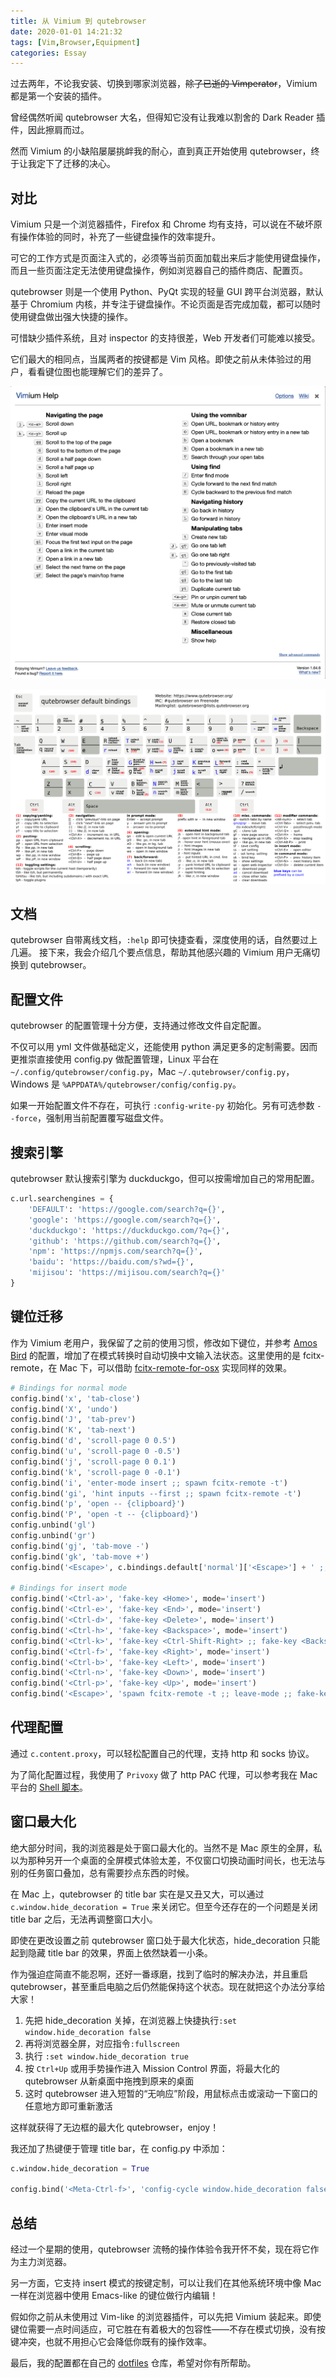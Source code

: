 ```yaml
---
title: 从 Vimium 到 qutebrowser
date: 2020-01-01 14:21:32
tags: [Vim,Browser,Equipment]
categories: Essay
---
```


过去两年，不论我安装、切换到哪家浏览器，~~除了已逝的 Vimperator~~，Vimium 都是第一个安装的插件。

曾经偶然听闻 qutebrowser 大名，但得知它没有让我难以割舍的 Dark Reader 插件，因此擦肩而过。

然而 Vimium 的小缺陷屡屡挑衅我的耐心，直到真正开始使用 qutebrowser，终于让我定下了迁移的决心。

<!--more-->

## 对比

Vimium 只是一个浏览器插件，Firefox 和 Chrome 均有支持，可以说在不破坏原有操作体验的同时，补充了一些键盘操作的效率提升。

可它的工作方式是页面注入式的，必须等当前页面加载出来后才能使用键盘操作，而且一些页面注定无法使用键盘操作，例如浏览器自己的插件商店、配置页。

qutebrowser 则是一个使用 Python、PyQt 实现的轻量 GUI 跨平台浏览器，默认基于 Chromium 内核，并专注于键盘操作。不论页面是否完成加载，都可以随时使用键盘做出强大快捷的操作。

可惜缺少插件系统，且对 inspector 的支持很差，Web 开发者们可能难以接受。

它们最大的相同点，当属两者的按键都是 Vim 风格。即使之前从未体验过的用户，看看键位图也能理解它们的差异了。

![vimium cheatsheet](/image/from-vimium-to-qutebrowser/vimium-cheatsheet.png)

![qutebrowser cheatsheet](/image/from-vimium-to-qutebrowser/qutebrowser-cheatsheet.png)

## 文档

qutebrowser 自带离线文档，`:help` 即可快捷查看，深度使用的话，自然要过上几遍。
接下来，我会介绍几个要点信息，帮助其他感兴趣的 Vimium 用户无痛切换到 qutebrowser。

## 配置文件

qutebrowser 的配置管理十分方便，支持通过修改文件自定配置。

不仅可以用 yml 文件做基础定义，还能使用 python 满足更多的定制需要。因而更推崇直接使用 config.py 做配置管理，Linux 平台在 `~/.config/qutebrowser/config.py`，Mac `~/.qutebrowser/config.py`， Windows 是 `%APPDATA%/qutebrowser/config/config.py`。

如果一开始配置文件不存在，可执行 `:config-write-py` 初始化。另有可选参数 `--force`，强制用当前配置覆写磁盘文件。

## 搜索引擎

qutebrowser 默认搜索引擎为 duckduckgo，但可以按需增加自己的常用配置。

```py
c.url.searchengines = {
    'DEFAULT': 'https://google.com/search?q={}',
    'google': 'https://google.com/search?q={}',
    'duckduckgo': 'https://duckduckgo.com/?q={}',
    'github': 'https://github.com/search?q={}',
    'npm': 'https://npmjs.com/search?q={}',
    'baidu': 'https://baidu.com/s?wd={}',
    'mijisou': 'https://mijisou.com/search?q={}'
}
```

## 键位迁移

作为 Vimium 老用户，我保留了之前的使用习惯，修改如下键位，并参考 [Amos Bird](https://github.com/amosbird/serverconfig) 的配置，增加了在模式转换时自动切换中文输入法状态。这里使用的是 fcitx-remote，在 Mac 下，可以借助 [fcitx-remote-for-osx](https://github.com/xcodebuild/fcitx-remote-for-osx) 实现同样的效果。

```py
# Bindings for normal mode
config.bind('x', 'tab-close')
config.bind('X', 'undo')
config.bind('J', 'tab-prev')
config.bind('K', 'tab-next')
config.bind('d', 'scroll-page 0 0.5')
config.bind('u', 'scroll-page 0 -0.5')
config.bind('j', 'scroll-page 0 0.1')
config.bind('k', 'scroll-page 0 -0.1')
config.bind('i', 'enter-mode insert ;; spawn fcitx-remote -t')
config.bind('gi', 'hint inputs --first ;; spawn fcitx-remote -t')
config.bind('p', 'open -- {clipboard}')
config.bind('P', 'open -t -- {clipboard}')
config.unbind('gl')
config.unbind('gr')
config.bind('gj', 'tab-move -')
config.bind('gk', 'tab-move +')
config.bind('<Escape>', c.bindings.default['normal']['<Escape>'] + ' ;; fake-key <Escape> ;; clear-messages ;; jseval --quiet document.getSelection().empty()')

# Bindings for insert mode
config.bind('<Ctrl-a>', 'fake-key <Home>', mode='insert')
config.bind('<Ctrl-e>', 'fake-key <End>', mode='insert')
config.bind('<Ctrl-d>', 'fake-key <Delete>', mode='insert')
config.bind('<Ctrl-h>', 'fake-key <Backspace>', mode='insert')
config.bind('<Ctrl-k>', 'fake-key <Ctrl-Shift-Right> ;; fake-key <Backspace>', mode='insert')
config.bind('<Ctrl-f>', 'fake-key <Right>', mode='insert')
config.bind('<Ctrl-b>', 'fake-key <Left>', mode='insert')
config.bind('<Ctrl-n>', 'fake-key <Down>', mode='insert')
config.bind('<Ctrl-p>', 'fake-key <Up>', mode='insert')
config.bind('<Escape>', 'spawn fcitx-remote -t ;; leave-mode ;; fake-key <Escape>', mode='insert')
```

## 代理配置

通过 `c.content.proxy`，可以轻松配置自己的代理，支持 http 和 socks 协议。

为了简化配置过程，我使用了 `Privoxy` 做了 http PAC 代理，可以参考我在 Mac 平台的 [Shell 脚本](https://github.com/Claude-Ray/dotfiles/blob/master/macos/privoxy.sh)。

## 窗口最大化

绝大部分时间，我的浏览器是处于窗口最大化的。当然不是 Mac 原生的全屏，私以为那种另开一个桌面的全屏模式体验太差，不仅窗口切换动画时间长，也无法与别的任务窗口叠加，总有需要抄点东西的时候。

在 Mac 上，qutebrowser 的 title bar 实在是又丑又大，可以通过 `c.window.hide_decoration = True` 来关闭它。但至今还存在的一个问题是关闭 title bar 之后，无法再调整窗口大小。

即使在更改设置之前 qutebrowser 窗口处于最大化状态，hide_decoration 只能起到隐藏 title bar 的效果，界面上依然缺着一小条。

作为强迫症简直不能忍啊，还好一番琢磨，找到了临时的解决办法，并且重启 qutebrowser，甚至重启电脑之后仍然能保持这个状态。现在就把这个办法分享给大家！

1. 先把 hide_decoration 关掉，在浏览器上快捷执行`:set window.hide_decoration false`
2. 再将浏览器全屏，对应指令`:fullscreen` 
3. 执行 `:set window.hide_decoration true`
4. 按 `Ctrl+Up` 或用手势操作进入 Mission Control 界面，将最大化的 qutebrowser 从新桌面中拖拽到原来的桌面
5. 这时 qutebrowser 进入短暂的“无响应”阶段，用鼠标点击或滚动一下窗口的任意地方即可重新激活

这样就获得了无边框的最大化 qutebrowser，enjoy！

我还加了热键便于管理 title bar，在 config.py 中添加：

```py
c.window.hide_decoration = True

config.bind('<Meta-Ctrl-f>', 'config-cycle window.hide_decoration false true')
```

## 总结

经过一个星期的使用，qutebrowser 流畅的操作体验令我开怀不矣，现在将它作为主力浏览器。

另一方面，它支持 insert 模式的按键定制，可以让我们在其他系统环境中像 Mac 一样在浏览器中使用 Emacs-like 的键位做行内编辑！

假如你之前从未使用过 Vim-like 的浏览器插件，可以先把 Vimium 装起来。即使键位需要一点时间适应，可它胜在有着极大的包容性——不存在模式切换，没有按键冲突，也就不用担心它会降低你既有的操作效率。

最后，我的配置都在自己的 [dotfiles](https://github.com/Claude-Ray/dotfiles) 仓库，希望对你有所帮助。
